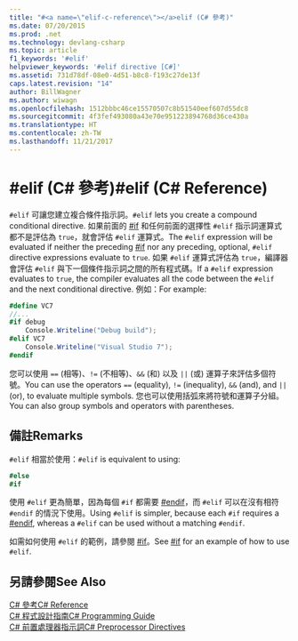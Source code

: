 ```yaml
---
title: "#<a name=\"elif-c-reference\"></a>elif (C# 參考)"
ms.date: 07/20/2015
ms.prod: .net
ms.technology: devlang-csharp
ms.topic: article
f1_keywords: '#elif'
helpviewer_keywords: '#elif directive [C#]'
ms.assetid: 731d78df-08e0-4d51-b8c8-f193c27de13f
caps.latest.revision: "14"
author: BillWagner
ms.author: wiwagn
ms.openlocfilehash: 1512bbbc46ce15570507c8b51540eef607d55dc8
ms.sourcegitcommit: 4f3fef493080a43e70e951223894768d36ce430a
ms.translationtype: HT
ms.contentlocale: zh-TW
ms.lasthandoff: 11/21/2017
---
```

# <a name="elif-c-reference"></a><span data-ttu-id="c48c9-102">#elif (C# 參考)</span><span class="sxs-lookup"><span data-stu-id="c48c9-102">#elif (C# Reference)</span></span>
<span data-ttu-id="c48c9-103">`#elif` 可讓您建立複合條件指示詞。</span><span class="sxs-lookup"><span data-stu-id="c48c9-103">`#elif` lets you create a compound conditional directive.</span></span> <span data-ttu-id="c48c9-104">如果前面的 [#if](../../../csharp/language-reference/preprocessor-directives/preprocessor-if.md) 和任何前面的選擇性 `#elif` 指示詞運算式都不是評估為 `true`，就會評估 `#elif` 運算式。</span><span class="sxs-lookup"><span data-stu-id="c48c9-104">The `#elif` expression will be evaluated if neither the preceding [#if](../../../csharp/language-reference/preprocessor-directives/preprocessor-if.md) nor any preceding, optional, `#elif` directive expressions evaluate to `true`.</span></span> <span data-ttu-id="c48c9-105">如果 `#elif` 運算式評估為 `true`，編譯器會評估 `#elif` 與下一個條件指示詞之間的所有程式碼。</span><span class="sxs-lookup"><span data-stu-id="c48c9-105">If a `#elif` expression evaluates to `true`, the compiler evaluates all the code between the `#elif` and the next conditional directive.</span></span> <span data-ttu-id="c48c9-106">例如：</span><span class="sxs-lookup"><span data-stu-id="c48c9-106">For example:</span></span>  
  
```csharp
#define VC7  
//...  
#if debug  
    Console.Writeline("Debug build");  
#elif VC7  
    Console.Writeline("Visual Studio 7");  
#endif  
```  
  
 <span data-ttu-id="c48c9-107">您可以使用 `==` (相等)、`!=` (不相等)、`&&` (和) 以及 `||` (或) 運算子來評估多個符號。</span><span class="sxs-lookup"><span data-stu-id="c48c9-107">You can use the operators `==` (equality), `!=` (inequality), `&&` (and), and `||` (or), to evaluate multiple symbols.</span></span> <span data-ttu-id="c48c9-108">您也可以使用括弧來將符號和運算子分組。</span><span class="sxs-lookup"><span data-stu-id="c48c9-108">You can also group symbols and operators with parentheses.</span></span>  
  
## <a name="remarks"></a><span data-ttu-id="c48c9-109">備註</span><span class="sxs-lookup"><span data-stu-id="c48c9-109">Remarks</span></span>  
 <span data-ttu-id="c48c9-110">`#elif` 相當於使用：</span><span class="sxs-lookup"><span data-stu-id="c48c9-110">`#elif` is equivalent to using:</span></span>  
  
```csharp
#else  
#if  
```  
  
 <span data-ttu-id="c48c9-111">使用 `#elif` 更為簡單，因為每個 `#if` 都需要 [#endif](../../../csharp/language-reference/preprocessor-directives/preprocessor-endif.md)，而 `#elif` 可以在沒有相符 `#endif` 的情況下使用。</span><span class="sxs-lookup"><span data-stu-id="c48c9-111">Using `#elif` is simpler, because each `#if` requires a [#endif](../../../csharp/language-reference/preprocessor-directives/preprocessor-endif.md), whereas a `#elif` can be used without a matching `#endif`.</span></span>  
  
 <span data-ttu-id="c48c9-112">如需如何使用 `#elif` 的範例，請參閱 [#if](../../../csharp/language-reference/preprocessor-directives/preprocessor-if.md)。</span><span class="sxs-lookup"><span data-stu-id="c48c9-112">See [#if](../../../csharp/language-reference/preprocessor-directives/preprocessor-if.md) for an example of how to use `#elif`.</span></span>  
  
## <a name="see-also"></a><span data-ttu-id="c48c9-113">另請參閱</span><span class="sxs-lookup"><span data-stu-id="c48c9-113">See Also</span></span>  
 [<span data-ttu-id="c48c9-114">C# 參考</span><span class="sxs-lookup"><span data-stu-id="c48c9-114">C# Reference</span></span>](../../../csharp/language-reference/index.md)  
 [<span data-ttu-id="c48c9-115">C# 程式設計指南</span><span class="sxs-lookup"><span data-stu-id="c48c9-115">C# Programming Guide</span></span>](../../../csharp/programming-guide/index.md)  
 [<span data-ttu-id="c48c9-116">C# 前置處理器指示詞</span><span class="sxs-lookup"><span data-stu-id="c48c9-116">C# Preprocessor Directives</span></span>](../../../csharp/language-reference/preprocessor-directives/index.md)
